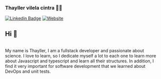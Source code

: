 ### Thayller vilela cintra :man_technologist:

[![Linkedin Badge](https://img.shields.io/badge/-LinkedIn-blue?style=flat-square&logo=Linkedin&logoColor=white&link=https://www.linkedin.com/in/thayller-vilela-15a41b57/)](https://www.linkedin.com/in/thayller-vilela-15a41b57/)
[![Website](https://img.shields.io/website?url=http://www.devnow.com.br/)](http://www.devnow.com.br/)
<br/>
## Hi 👋

<br />My name is Thayller, I am a fullstack developer and passionate about science.
I love to learn, so I dedicate myself a lot to each one to learn more about Javascript and typescript and learn all their structures. In addition, I find it very important for software development that we learned about DevOps and unit tests.
